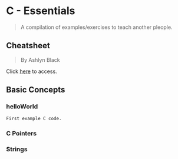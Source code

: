 # C - Essentials

> A compilation of examples/exercises to teach another pleople.

## Cheatsheet

> By Ashlyn Black

Click [here](https://cheatography.com/ashlyn-black/cheat-sheets/c-reference/) to access.

## Basic Concepts

### helloWorld

    First example C code.

### C Pointers

### Strings
